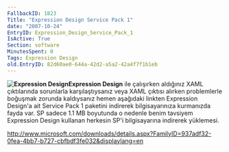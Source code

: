 ```yaml
---
FallbackID: 1823
Title: "Expression Design Service Pack 1"
date: "2007-10-24"
EntryID: Expression_Design_Service_Pack_1
IsActive: True
Section: software
MinutesSpent: 0
Tags: Expression Design
old.EntryID: 82d60ae0-644a-42d2-a5a2-42a4f7f1b1eb
---
```

**![Expression
Design](media/Expression_Design_Service_Pack_1/expression_design_1.png)Expression
Design** ile çalışırken aldığınız XAML çıktılarında sorunlarla
karşılaştıysanız veya XAML çıktısı alırken problemlerle boğuşmak zorunda
kaldıysanız hemen aşağıdaki linkten Expression Design'a ait Service Pack
1 paketini indirerek bilgisayarınıza kurmanızda fayda var. SP sadece 1.1
MB boyutunda o nedenle benim tavsiyem Expression Design kullanan
herkesin SP'i bilgisayarına indirerek yüklemesi.

<http://www.microsoft.com/downloads/details.aspx?FamilyID=937adf32-0fea-4bb7-b727-cbfbdf3fe032&displaylang=en>


